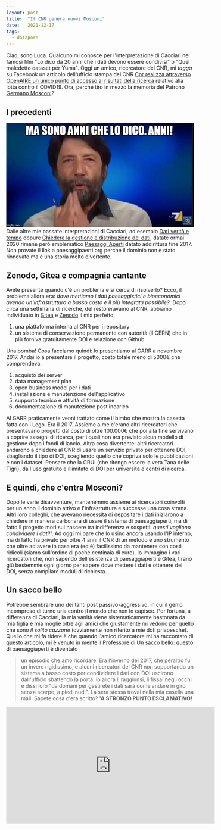 ```yaml
---
layout: post
title:  "Il CNR genera nuovi Mosconi"
date:   2021-12-17
tags:
  - dataporn
---
```


Ciao, sono Luca. Qualcuno mi conosce per l'interpretazione di Cacciari nei famosi film "Lo dico da 20 anni che i dati devono essere condivisi" o "Quel maledetto dataset per Yuma". Oggi un amico, ricercatore del CNR, mi *tagga* su Facebook un articolo dell'ufficio stampa del CNR [Cnr realizza attraverso OpenAIRE un unico punto di accesso ai risultati della ricerca](https://www.cnr.it/it/news/9333/covid-19-il-cnr-realizza-attraverso-openaire-un-unico-punto-di-accesso-ai-risultati-della-ricerca?fbclid=IwAR2VDdDw7vWjKwSqHUqIWWpc8oNYnUyz_b5BcKq_9sbuhy6DyQMsoF5C544) relativo alla lotta contro il COVID19. Ora, perché tiro in mezzo la memoria del Patrono [Germano Mosconi](https://youtu.be/BaFbXcjy22o)?
## I precedenti
![Cacciari](/assets/img/photo/cacciari.jpg)
Dalle altre mie passate interpretazioni di Cacciari, ad esempio [Dati verità e tempo](https://dataporn.me/2020/03/10/dataporn-12-Dati-verit%C3%A0-tempo.html) oppure [Chiedere la gestione e distribuzione dei dati](https://dataporn.me/2020/11/10/gestione-distribuzione-dati.html), datate ormai 2020 rimane però emblematico [Paesaggi Aperti](https://zenodo.org/record/1220069#.YbxYHBNKgwM) datato addirittura fine 2017. Non provate il link a paesaggipaerti.org perché il dominio non è stato rinnovato ma è una storia molto divertente.

## Zenodo, Gitea e compagnia cantante
Avete presente quando c'è un problema e si cerca di risolverlo? Ecco, il problema allora era: *dove mettiamo i dati paesaggistici e bioeconomici avendo un'infrastruttura a basso costo e il più integrata possibile?*. Dopo circa una settimana di ricerche, del resto eravamo al CNR, abbiamo individuato in [Gitea](https://gitea.io/en-us/) e [Zenodo](https://zenodo.org/) il mix perfetto:
1. una piattaforma interna al CNR per i repository
2. un sistema di conservazione permanente con autorità (il CERN) che in più forniva gratuitamente DOI e relazione con Github.

Una bomba! Cosa facciamo quindi: lo presentiamo al GARR a novembre 2017. Andai io a presentare il progetto, costo totale meno di 5000€ che comprendeva:

1. acquisto dei server
2. data management plan
3. open business model per i dati
4. installazione e manutenzione dell'applicativo
5. supporto tecnico e attività di formazione
6. documentazione di manutezione post incarico

Al GARR praticamente venni trattato come il bimbo che mostra la casetta fatta con i Lego. Era il 2017. Assieme a me c'erano altri ricercatori che presentavano progetti dal costo di oltre 100.000€ che poi alla fine servivano a coprire assegni di ricerca, per i quali non era previsto alcun modello di gestione dopo i fondi di lancio. Altra cosa divertente: altri ricercatori andarono a chiedere al CNR di usare un servizio privato per ottenere DOI, sbagliando il tipo di DOI, scegliendo quello che copriva solo le pubblicazioni e non i dataset. Pensare che la CRUI (che ritengo essere la vera Tana delle Tigri), da l'uso gratuito e illimitato di DOI per università e centri di ricerca.

## E quindi, che c'entra Mosconi?
Dopo le varie disavventure, mantenemmo assieme ai ricercatori coinvolti per un anno il dominio attivo e l'infrastruttura e successe una cosa strana. Altri loro colleghi, che avevano necessità di depositare i dati iniziarono a chiedere in maniera carbonara di usare il sistema di paesaggiaperti, ma di fatto il progetto morì sul nascere tra indifferenza e sospetti: *questi vogliono condividere i dati!!*. Ad oggi mi pare che lo usino ancora usando l'IP interno, ma di fatto ha privato per oltre 4 anni il CNR di un metodo e uno strumento che oltre ad avere in casa era (ed è) facilissimo da mantenere con costi ridicoli (siamo sull'ordine di poche centinaia di euro). Io immagino i vari ricercatori che, non sapendo dell'esistenza di paesaggiaperti e Gitea, tirano giù bestemmie ogni giorno per sapere dove mettere i dati e ottenere dei DOI, senza compilare moduli di richiesta.

## Un sacco bello
Potrebbe sembrare uno dei tanti post passivo-aggressivo, in cui il genio incompreso di turno urla contro il mondo che non lo capisce. Per fortuna, a differenza di Cacciari, la mia vanità viene sistematicamente bastonata da mia figlia e mia moglie oltre agli amici che giustamente mi vedono per quello che sono *il solito cazzone* (ovviamente non riferito a mie doti priapesche). Quello che mi fa ridere è che quando l'amico ricercatore mi ha raccontato di questo articolo, mi è venuto in mente il Professore di Un sacco bello: questo di paesaggiaperti è diventato
> un episodio che amo ricordare. Era l'inverno del 2017, che peraltro fu un invero rigidissimo, e alcuni ricercatori del CNR non sopportando un sistema a basso costo per condividere i dati con DOI uscirono dall'ufficio sbattendo la porta. Io allora li raggiunsi, li fissai negli occhi e dissi loro "da domani per gestirete i dati sarà come andare in giro senza scarpe, a piedi nudi". La sera stessa trovai nella mia casella una mail. Sapete cosa c'era scritto? **'A STRONZO PUNTO ESCLAMATIVO!**

<iframe width="560" height="315" src="https://www.youtube.com/embed/GvriD86-tEA" title="YouTube video player" frameborder="0" allow="accelerometer; autoplay; clipboard-write; encrypted-media; gyroscope; picture-in-picture" allowfullscreen></iframe>
